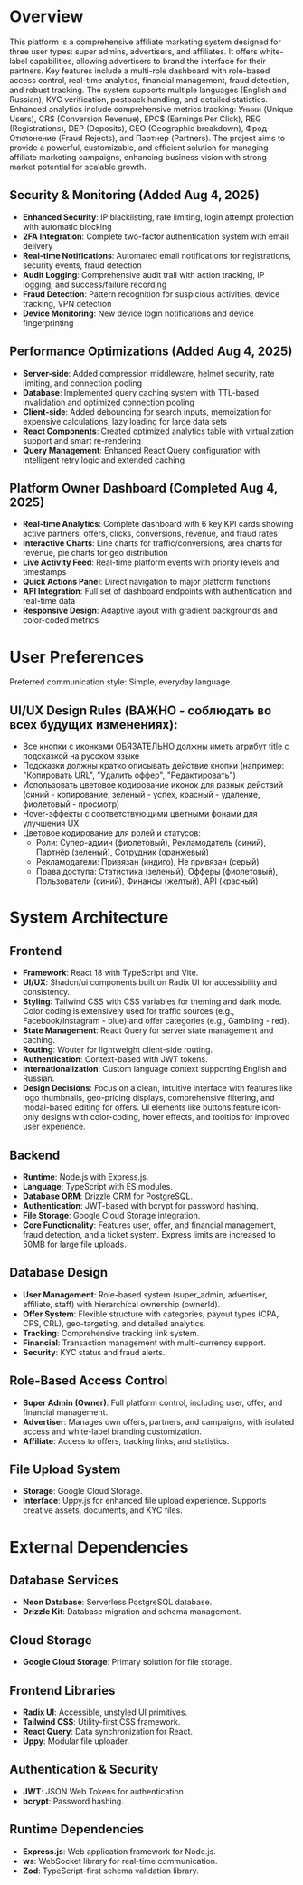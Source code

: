 # Overview
This platform is a comprehensive affiliate marketing system designed for three user types: super admins, advertisers, and affiliates. It offers white-label capabilities, allowing advertisers to brand the interface for their partners. Key features include a multi-role dashboard with role-based access control, real-time analytics, financial management, fraud detection, and robust tracking. The system supports multiple languages (English and Russian), KYC verification, postback handling, and detailed statistics. Enhanced analytics include comprehensive metrics tracking: Уники (Unique Users), CR$ (Conversion Revenue), EPC$ (Earnings Per Click), REG (Registrations), DEP (Deposits), GEO (Geographic breakdown), Фрод-Отклонение (Fraud Rejects), and Партнер (Partners). The project aims to provide a powerful, customizable, and efficient solution for managing affiliate marketing campaigns, enhancing business vision with strong market potential for scalable growth.

## Security & Monitoring (Added Aug 4, 2025)
- **Enhanced Security**: IP blacklisting, rate limiting, login attempt protection with automatic blocking
- **2FA Integration**: Complete two-factor authentication system with email delivery
- **Real-time Notifications**: Automated email notifications for registrations, security events, fraud detection
- **Audit Logging**: Comprehensive audit trail with action tracking, IP logging, and success/failure recording
- **Fraud Detection**: Pattern recognition for suspicious activities, device tracking, VPN detection
- **Device Monitoring**: New device login notifications and device fingerprinting

## Performance Optimizations (Added Aug 4, 2025)
- **Server-side**: Added compression middleware, helmet security, rate limiting, and connection pooling
- **Database**: Implemented query caching system with TTL-based invalidation and optimized connection pooling
- **Client-side**: Added debouncing for search inputs, memoization for expensive calculations, lazy loading for large data sets
- **React Components**: Created optimized analytics table with virtualization support and smart re-rendering
- **Query Management**: Enhanced React Query configuration with intelligent retry logic and extended caching

## Platform Owner Dashboard (Completed Aug 4, 2025)
- **Real-time Analytics**: Complete dashboard with 6 key KPI cards showing active partners, offers, clicks, conversions, revenue, and fraud rates
- **Interactive Charts**: Line charts for traffic/conversions, area charts for revenue, pie charts for geo distribution
- **Live Activity Feed**: Real-time platform events with priority levels and timestamps
- **Quick Actions Panel**: Direct navigation to major platform functions
- **API Integration**: Full set of dashboard endpoints with authentication and real-time data
- **Responsive Design**: Adaptive layout with gradient backgrounds and color-coded metrics

# User Preferences
Preferred communication style: Simple, everyday language.

## UI/UX Design Rules (ВАЖНО - соблюдать во всех будущих изменениях):
- Все кнопки с иконками ОБЯЗАТЕЛЬНО должны иметь атрибут title с подсказкой на русском языке
- Подсказки должны кратко описывать действие кнопки (например: "Копировать URL", "Удалить оффер", "Редактировать")
- Использовать цветовое кодирование иконок для разных действий (синий - копирование, зеленый - успех, красный - удаление, фиолетовый - просмотр)
- Hover-эффекты с соответствующими цветными фонами для улучшения UX
- Цветовое кодирование для ролей и статусов: 
  - Роли: Супер-админ (фиолетовый), Рекламодатель (синий), Партнёр (зеленый), Сотрудник (оранжевый)
  - Рекламодатели: Привязан (индиго), Не привязан (серый)
  - Права доступа: Статистика (зеленый), Офферы (фиолетовый), Пользователи (синий), Финансы (желтый), API (красный)

# System Architecture

## Frontend
- **Framework**: React 18 with TypeScript and Vite.
- **UI/UX**: Shadcn/ui components built on Radix UI for accessibility and consistency.
- **Styling**: Tailwind CSS with CSS variables for theming and dark mode. Color coding is extensively used for traffic sources (e.g., Facebook/Instagram - blue) and offer categories (e.g., Gambling - red).
- **State Management**: React Query for server state management and caching.
- **Routing**: Wouter for lightweight client-side routing.
- **Authentication**: Context-based with JWT tokens.
- **Internationalization**: Custom language context supporting English and Russian.
- **Design Decisions**: Focus on a clean, intuitive interface with features like logo thumbnails, geo-pricing displays, comprehensive filtering, and modal-based editing for offers. UI elements like buttons feature icon-only designs with color-coding, hover effects, and tooltips for improved user experience.

## Backend
- **Runtime**: Node.js with Express.js.
- **Language**: TypeScript with ES modules.
- **Database ORM**: Drizzle ORM for PostgreSQL.
- **Authentication**: JWT-based with bcrypt for password hashing.
- **File Storage**: Google Cloud Storage integration.
- **Core Functionality**: Features user, offer, and financial management, fraud detection, and a ticket system. Express limits are increased to 50MB for large file uploads.

## Database Design
- **User Management**: Role-based system (super_admin, advertiser, affiliate, staff) with hierarchical ownership (ownerId).
- **Offer System**: Flexible structure with categories, payout types (CPA, CPS, CRL), geo-targeting, and detailed analytics.
- **Tracking**: Comprehensive tracking link system.
- **Financial**: Transaction management with multi-currency support.
- **Security**: KYC status and fraud alerts.

## Role-Based Access Control
- **Super Admin (Owner)**: Full platform control, including user, offer, and financial management.
- **Advertiser**: Manages own offers, partners, and campaigns, with isolated access and white-label branding customization.
- **Affiliate**: Access to offers, tracking links, and statistics.

## File Upload System
- **Storage**: Google Cloud Storage.
- **Interface**: Uppy.js for enhanced file upload experience. Supports creative assets, documents, and KYC files.

# External Dependencies

## Database Services
- **Neon Database**: Serverless PostgreSQL database.
- **Drizzle Kit**: Database migration and schema management.

## Cloud Storage
- **Google Cloud Storage**: Primary solution for file storage.

## Frontend Libraries
- **Radix UI**: Accessible, unstyled UI primitives.
- **Tailwind CSS**: Utility-first CSS framework.
- **React Query**: Data synchronization for React.
- **Uppy**: Modular file uploader.

## Authentication & Security
- **JWT**: JSON Web Tokens for authentication.
- **bcrypt**: Password hashing.

## Runtime Dependencies
- **Express.js**: Web application framework for Node.js.
- **ws**: WebSocket library for real-time communication.
- **Zod**: TypeScript-first schema validation library.